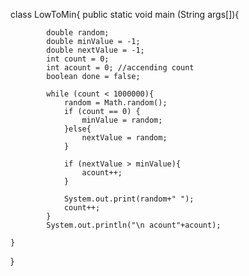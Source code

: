 class LowToMin{
	public static void main (String args[]){
			
			double random;
			double minValue = -1;
			double nextValue = -1;
			int count = 0;
			int acount = 0; //accending count
			boolean done = false;
			
			while (count < 1000000){
				random = Math.random();
				if (count == 0) {
					minValue = random;
				}else{
					nextValue = random;
				}
				
				if (nextValue > minValue){
					acount++; 
				}
				
				System.out.print(random+" ");
				count++;
			}
			System.out.println("\n acount"+acount);

	}
}
